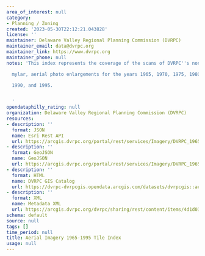 ```yaml
---
area_of_interest: null
category:
- Planning / Zoning
created: '2023-05-30T22:12:21.043828'
license: ''
maintainer: Delaware Valley Regional Planning Commission (DVRPC)
maintainer_email: data@dvrpc.org
maintainer_link: https://www.dvrpc.org
maintainer_phone: null
notes: 'This index represents the coverage of the scans of DVRPC''s non-orthorectified,

  mylar, aerial photo enlargements for the years 1965, 1970, 1975, 1980, 1985,

  1990, and 1995.


  '
opendataphilly_rating: null
organization: Delaware Valley Regional Planning Commission (DVRPC)
resources:
- description: ''
  format: JSON
  name: Esri Rest API
  url: https://arcgis.dvrpc.org/portal/rest/services/Imagery/DVRPC_1965_1995_index/FeatureServer/0
- description: ''
  format: GeoJSON
  name: GeoJSON
  url: https://arcgis.dvrpc.org/portal/rest/services/Imagery/DVRPC_1965_1995_index/FeatureServer/0/query?where=1=1&outsr=4326&outfields=*&f=geojson
- description: ''
  format: HTML
  name: DVRPC GIS Catalog
  url: https://dvrpc-dvrpcgis.opendata.arcgis.com/datasets/dvrpcgis::aerial-imagery-1965-1995-tile-index
- description: ''
  format: XML
  name: Metadata XML
  url: https://arcgis.dvrpc.org/dvrpc/sharing/rest/content/items/4d1d034d2c724aa399b71583725e2b44/info/metadata/metadata.xml?format=default
schema: default
source: null
tags: []
time_period: null
title: Aerial Imagery 1965-1995 Tile Index
usage: null
---
```

